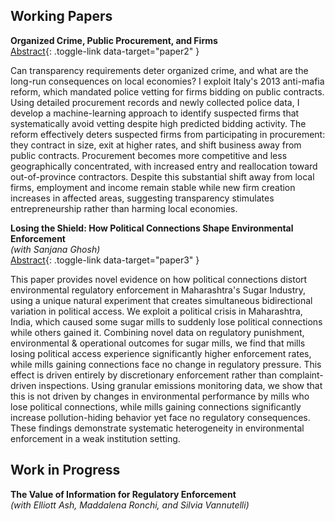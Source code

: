 ## Working Papers
**Organized Crime, Public Procurement, and Firms**   
[Abstract](#){: .toggle-link data-target="paper2" } <!-- | [PDF](/papers/stella_jmp.pdf) -->
<div id="paper2" class="abstract">
Can transparency requirements deter organized crime, and what are the long-run consequences on local economies? I exploit Italy's 2013 anti-mafia reform, which mandated police vetting for firms bidding on public contracts. Using detailed procurement records and newly collected police data, I develop a machine-learning approach to identify suspected firms that systematically avoid vetting despite high predicted bidding activity. The reform effectively deters suspected firms from participating in procurement: they contract in size, exit at higher rates, and shift business away from public contracts. Procurement becomes more competitive and less geographically concentrated, with increased entry and reallocation toward out-of-province contractors. Despite this substantial shift away from local firms, employment and income remain stable while new firm creation increases in affected areas, suggesting transparency stimulates entrepreneurship rather than harming local economies.
</div>

**Losing the Shield: How Political Connections Shape Environmental Enforcement**  
*(with Sanjana Ghosh)*  
[Abstract](#){: .toggle-link data-target="paper3" } <!-- | [PDF](/assets/pdf/paper3.pdf) -->
<div id="paper3" class="abstract">
This paper provides novel evidence on how political connections distort environmental regulatory enforcement in Maharashtra's Sugar Industry, using a unique natural experiment that creates simultaneous bidirectional variation in political access. We exploit a political crisis in Maharashtra, India, which caused some sugar mills to suddenly lose political connections while others gained it. Combining novel data on regulatory punishment, environmental & operational outcomes for sugar mills, we find that mills losing political access experience significantly higher enforcement rates, while mills gaining connections face no change in regulatory pressure. This effect is driven entirely by discretionary enforcement rather than complaint-driven inspections. Using granular emissions monitoring data, we show that this is not driven by changes in environmental performance by mills who lose political connections, while mills gaining connections significantly increase pollution-hiding behavior yet face no regulatory consequences. These findings demonstrate systematic heterogeneity in environmental enforcement in a weak institution setting.
</div>

## Work in Progress
**The Value of Information for Regulatory Enforcement**  
*(with Elliott Ash, Maddalena Ronchi, and Silvia Vannutelli)*
